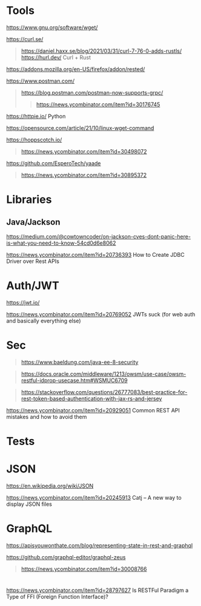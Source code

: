 # Tools
https://www.gnu.org/software/wget/

https://curl.se/
> https://daniel.haxx.se/blog/2021/03/31/curl-7-76-0-adds-rustls/
> https://hurl.dev/ Curl + Rust

https://addons.mozilla.org/en-US/firefox/addon/rested/

https://www.postman.com/
> https://blog.postman.com/postman-now-supports-grpc/
> > https://news.ycombinator.com/item?id=30176745

https://httpie.io/ Python

https://opensource.com/article/21/10/linux-wget-command

https://hoppscotch.io/
> https://news.ycombinator.com/item?id=30498072

https://github.com/EsperoTech/yaade
> https://news.ycombinator.com/item?id=30895372

# Libraries
## Java/Jackson
https://medium.com/@cowtowncoder/on-jackson-cves-dont-panic-here-is-what-you-need-to-know-54cd0d6e8062

https://news.ycombinator.com/item?id=20736393 How to Create JDBC Driver over Rest APIs

# Auth/JWT
https://jwt.io/

https://news.ycombinator.com/item?id=20769052 JWTs suck (for web auth and basically everything else)

# Sec
> https://www.baeldung.com/java-ee-8-security

> https://docs.oracle.com/middleware/1213/owsm/use-case/owsm-restful-idprop-usecase.htm#WSMUC6709

> https://stackoverflow.com/questions/26777083/best-practice-for-rest-token-based-authentication-with-jax-rs-and-jersey

https://news.ycombinator.com/item?id=20929051 Common REST API mistakes and how to avoid them

# Tests

# JSON
https://en.wikipedia.org/wiki/JSON

https://news.ycombinator.com/item?id=20245913 Catj – A new way to display JSON files

# GraphQL
https://apisyouwonthate.com/blog/representing-state-in-rest-and-graphql

https://github.com/graphql-editor/graphql-zeus
> https://news.ycombinator.com/item?id=30008766

#
https://news.ycombinator.com/item?id=28797627 Is RESTFul Paradigm a Type of FFI (Foreign Function Interface)?